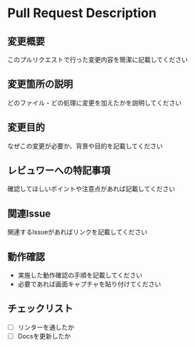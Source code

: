 # Pull Request Description

## 変更概要

このプルリクエストで行った変更内容を簡潔に記載してください

## 変更箇所の説明

どのファイル・どの処理に変更を加えたかを説明してください

## 変更目的

なぜこの変更が必要か、背景や目的を記載してください

## レビュワーへの特記事項

確認してほしいポイントや注意点があれば記載してください

## 関連Issue

関連するIssueがあればリンクを記載してください

## 動作確認

- 実施した動作確認の手順を記載してください
- 必要であれば画面キャプチャを貼り付けてください

## チェックリスト

- [ ] リンターを通したか
- [ ] Docsを更新したか
